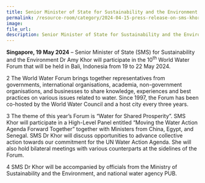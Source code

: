 ```yaml
---  
title: Senior Minister of State for Sustainability and the Environment Dr Amy Khor to attend 10<sup>TH</sup> World Water Forum in Bali, Indonesia
permalink: /resource-room/category/2024-04-15-press-release-on-sms-khor-at-10th-world-water-forum
image:  
file_url:  
description: Senior Minister of State for Sustainability and the Environment Dr Amy Khor to attend 10<sup>th</sup> World Water Forum in Bali, Indonesia 
---
```


**Singapore, 19 May 2024** – Senior Minister of State (SMS) for Sustainability and the Environment Dr Amy Khor will participate in the 10<sup>th</sup> World Water Forum that will be held in Bali, Indonesia from 19 to 22 May 2024.

2 The World Water Forum brings together representatives from governments, international organisations, academia, non-government organisations, and businesses to share knowledge, experiences and best practices on various issues related to water. Since 1997, the Forum has been co-hosted by the World Water Council and a host city every three years.

3 The theme of this year’s Forum is “Water for Shared Prosperity”. SMS Khor will participate in a High-Level Panel entitled “Moving the Water Action Agenda Forward Together” together with Ministers from China, Egypt, and Senegal. SMS Dr Khor will discuss opportunities to advance collective action towards our commitment for the UN Water Action Agenda. She will also hold bilateral meetings with various counterparts at the sidelines of the Forum.

4 SMS Dr Khor will be accompanied by officials from the Ministry of Sustainability and the Environment, and national water agency PUB.

